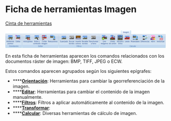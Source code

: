 # Ficha de herramientas Imagen

[Cinta de herramientas](/mdtopx/cinta-de-herramientas/)

![](../../../.gitbook/assets/ficha-de-herramientas-imagen.jpg)

En esta ficha de herramientas aparecen los comandos relacionados con los documentos ráster de imagen: BMP, TIFF, JPEG o ECW.

Estos comandos aparecen agrupados según los siguientes epígrafes:

* ****[**Orientación**](orientacion.md): Herramientas para cambiar la georreferenciación de la imagen.
* ****[**Editar**](editar-imagen.md): Herramientas para cambiar el contenido de la imagen manualmente.
* ****[**Filtros**](filtros.md): Filtros a aplicar automáticamente al contenido de la imagen.
* ****[**Transformar**](transformar.md):
* ****[**Calcular**](imagen-calcular.md): Diversas herramientas de cálculo de imagen.

